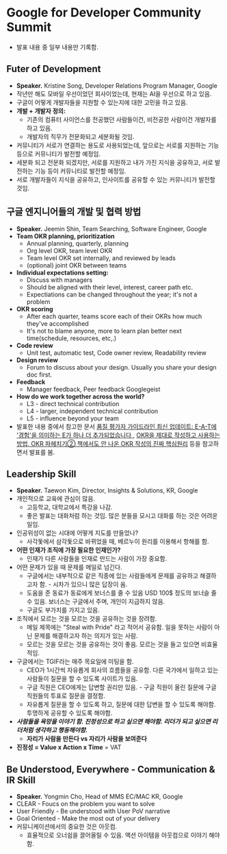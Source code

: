 # Google for Developer Community Summit 
- 발표 내용 중 일부 내용만 기록함.

## Futer of Development 
- **Speaker.** Kristine Song, Developer Relations Program Manager, Google
- 작년만 해도 모바일 우선이었던 회사이었는데, 현재는 AI을 우선으로 하고 있음.
- 구글이 어떻게 개발자들을 지원할 수 있는지에 대한 고민을 하고 있음.
- **개발 + 개발자 정의:**
  - 기존의 컴퓨터 사이언스를 전공했던 사람들이건, 비전공한 사람이건 개발자를 하고 있음.
  - 개발자의 직무가 전문화되고 세분화될 것임.
- 커뮤니티가 서로가 연결하는 용도로 사용되었는데, 앞으로는 서로를 지원하는 기능 등으로 커뮤니티가 발전할 예정임.
- 세분화 되고 전문화 되겠지만, 서로를 지원하고 내가 가진 지식을 공유하고, 서로 발전하는 기능 등이 커뮤니티로 발전할 예정임.
- 서로 개발자들이 지식을 공유하고, 인사이트를 공유할 수 있는 커뮤니티가 발전할 것임.

## 구글 엔지니어들의 개발 및 협력 방법
- **Speaker.** Jeemin Shin, Team Searching, Software Engineer, Google
- **Team OKR planning, prioritization**
    - Annual planning, quarterly, planning
    - Org level OKR, team level OKR
    - Team level OKR set internally, and reviewed by leads
    - (optional) joint OKR between teams
- **Individual expectations setting:**
  - Discuss with managers
  - Should be aligned with their level, interest, career path etc.
  - Expectiations can be changed throughout the year; it's not a problem
- **OKR scoring**
  - After each quarter, teams score each of their OKRs how much they've accomplished
  - It's not to blame anyone, more to learn plan better next time(schedule, resources, etc,.)
- **Code review**
  - Unit test, automatic test, Code owner review, Readability review
- **Design review**
  - Forum to discuss about your design. Usually you share your design doc first.
- **Feedback**
  - Manager feedback, Peer feedback Googlegeist
- **How do we work together across the world?**
  - L3 - direct technical contribution
  - L4 - larger, independent technical contribution
  - L5 - influence beyond your team
- 발표한 내용 중에서 참고한 문서 [품질 평가자 가이드라인 최신 업데이트: E-A-T에 '경험'을 의미하는 E가 하나 더 추가되었습니다 ](https://developers.google.com/search/blog/2022/12/google-raters-guidelines-e-e-a-t?hl=ko), [OKR을 제대로 작성하고 사용하는 방법, OKR 파헤치기② 책에서도 안 나온 OKR 작성의 진짜 핵심원리](https://brunch.co.kr/@tanagement/183) 등을 참고하면서 발표를 봄.

## Leadership Skill
- **Speaker.** Taewon Kim, Director, Insights & Solutions, KR, Google
- 개인적으로 교육에 관심이 많음.
  - 고등학교, 대학교에서 특강을 나감.
  - 좋은 발표는 대화처럼 하는 것임. 많은 분들을 모시고 대화를 하는 것은 어려운 일임.
- 인공위성이 없는 시대에 어떻게 지도를 만들었나?
  - 사각돛에서 삼각돛으로 바뀌었을 때, 베르누이 원리를 이용해서 항해를 함.
- **어떤 인재가 조직에 가장 필요한 인재인가?**
  - 인재가 다른 사람들을 인재로 만드는 사람이 가장 중요함.
- 어떤 문제가 있을 때 문제를 메일로 넘긴다.
  - 구글에서는 내부적으로 같은 직종에 있는 사람들에게 문제를 공유하고 해결하고자 함. - 시차가 있으니 많은 답장이 옴.
  - 도움을 준 동료가 동료에게 보너스를 줄 수 있음 USD 100$ 정도의 보너슬 줄 수 있음. 보너스는 구글에서 주며, 개인이 지급하지 않음.
  - 구글도 부가치를 가지고 있음. 
- 조직에서 모르는 것을 모르는 것을 공유하는 것을 장려함.
  - 메일 제목에는 "Steal with Pride" 라고 적어서 공유함. 일을 못하는 사람이 아닌 문제를 해결하고자 하는 의지가 있는 사람.
  - 모르는 것을 모르는 것을 공유하는 것이 좋음. 모르는 것을 들고 있으면 비효율적임.
- 구글에서는 TGIF라는 매주 목요일에 미팅을 함.
  - CEO가 1시간씩 자유롭게 회사의 흐름들을 공유함. 다른 국가에서 일하고 있는 사람들이 질문을 할 수 있도록 사이트가 있음.
  - 구글 직원은 CEO에게는 답변할 권리만 있음. - 구글 직원이 올린 질문에 구글 직원들의 투표로 질문을 결정함.
  - 자유롭게 질문을 할 수 있도록 하고, 질문에 대한 답변을 할 수 있도록 해야함. 투명하게 공유할 수 있도록 해야함.
- ***사람들을 욕망을 이야기 함. 진정성으로 하고 싶으면 해야함. 리더가 되고 싶으면 리더처럼 생각하고 행동해야함.***
  - **자리가 사람을 만든다 vs 자리가 사람을 보여준다**
- **진정성 = Value x Action x Time** = VAT

## Be Understood, Everywhere - Communication & IR Skill
- **Speaker.** Yongmin Cho, Head of MMS EC/MAC KR, Google
- CLEAR - Foucs on the problem you want to solve
- User Friendly - Be understood with User PoV narrative
- Goal Oriented - Make the most out of your delivery
- 커뮤니케이션에서의 중요한 것은 아웃컴.
  -  효율적으로 오너쉽을 끌어올릴 수 있음. 액션 아이템을 아웃컴으로 이야기 해야함.